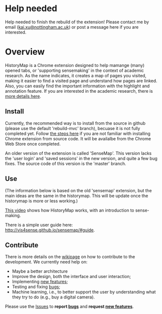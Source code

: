 # Help needed

Help needed to finish the rebuild of the extension! Please contact me by email (kai.xu@nottingham.ac.uk) or post a message here if you are interested.

# Overview

HistoryMap is a Chrome extension designed to help mamange (many) opened tabs, or 'supporting sensemaking' in the context of academic research. As the name indicates, it creates a map of pages you visited, making it easier to find a visited page and understand how pages are linked. Also, you can easily find the important information with the highlight and annotation feature. If you are interested in the academic research, there is [more details here](http://vis4sense.github.io/sensemap/).


## Install

Currently, the recommended way is to install from the source in github (please use the default 'rebuild-mvc' branch), becuase it is not fully completed yet. Follow [the steps here](https://dev.to/ben/how-to-install-chrome-extensions-manually-from-github-1612) if you are not familiar with installing Chrome extension from source code. It will be availalbe from the Chrome Web Store once completed.

An older version of the extension is called 'SenseMap'. This version lacks the 'user login' and 'saved sessions' in the new version, and quite a few bug fixes. The source code of this version is the 'master' branch. 

## Use

(The information below is based on the old 'sensemap' extension, but the main ideas are the same in the historymap. This will be update once the historymap is more or less working.)

[This video](https://vimeo.com/161322047) shows how HistoryMap works, with an introduction to sense-making. 

There is a simple user guide here: http://vis4sense.github.io/sensemap/#guide. 

## Contribute

There is more details on the [wikipage](https://github.com/Vis4Sense/HistoryMap/wiki) on how to contribute to the development. We currently need help on:
- Maybe a better architecture
- Improve the design, both the interface and user interaction;
- Implementing [new features](https://github.com/Vis4Sense/HistoryMap/labels/improvement);
- Testing and fixing [bugs](https://github.com/Vis4Sense/HistoryMap/labels/bug);
- Machine learning, i.e., to better support the user by understanding what they try to do (e.g., buy a digital camera).

Please use the [Issues](https://github.com/Vis4Sense/HistoryMap/issues) to **report [bugs](https://github.com/Vis4Sense/HistoryMap/labels/bug)** and **request [new features](https://github.com/Vis4Sense/HistoryMap/labels/improvement)**.
